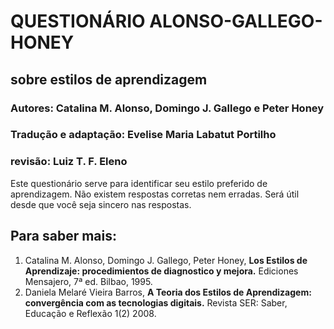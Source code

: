 # QUESTIONÁRIO ALONSO-GALLEGO-HONEY

## sobre estilos de aprendizagem

### Autores: Catalina M. Alonso, Domingo J. Gallego e Peter Honey

### Tradução e adaptação: Evelise Maria Labatut Portilho

### revisão: Luiz T. F. Eleno

Este questionário serve para identificar seu estilo preferido de aprendizagem. Não existem respostas corretas nem erradas. Será útil desde que você seja sincero nas respostas.

## Para saber mais:

1. Catalina M. Alonso, Domingo J. Gallego, Peter Honey, **Los Estilos de Aprendizaje: procedimientos de diagnostico y mejora.** Ediciones Mensajero, 7ª ed. Bilbao, 1995.
2. Daniela Melaré Vieira Barros, **A Teoria dos Estilos de Aprendizagem: convergência com as tecnologias digitais.** Revista SER: Saber, Educação e Reflexão 1(2) 2008.
